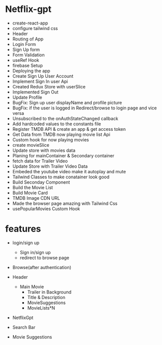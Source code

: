 # Netflix-gpt

- create-react-app
- configure tailwind css  
- Header
- Routing of App
- Login Form 
- Sign Up form
- Form Validation 
- useRef Hook
- firebase Setup
- Deploying the app
- Create Sign Up User Account
- Implement Sign In user Api
- Created Redux Store with userSlice
- Implemented Sign Out
- Update Profile
- BugFix: Sign up user displayName and profile picture
- BugFix: if the user is logged in Redirect/browse to login page and  vice versa
- Unsubscribed to the onAuthStateChanged callback
- Add hardcoded values to the constants file
- Register TMDB API & create an app & get access token
- Get Data from TMDB now playing movie list Api
- Custom hook for now playing movies
- create movieSlice
- Update store with movies data
- Planing for mainContainer & Secondary container
- fetch data for Trailer Video
- Update Store with Trailer Video Data
- Embeded the youtube video make it autoplay and mute
- Tailwind Classes to make conatainer look good
- Build Seconday Component
- Build the Movie List
- Build Movie Card
- TMDB Image CDN URL
- Made the browser page amazing with Tailwind Css
- usePopularMovies Custom Hook
# features

- login/sign up 
  - Sign in/sign up
  - redirect to browse page

- Browse(after authentication)
 - Header
    - Main Movie
      - Trailer in Background
      - Title & Description
      - MovieSuggestions
      - MovieLists*N 

  - NetflixGpt
  - Search Bar
  - Movie Suggestions    